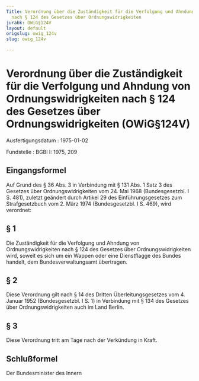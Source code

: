 ```yaml
---
Title: Verordnung über die Zuständigkeit für die Verfolgung und Ahndung von Ordnungswidrigkeiten
  nach § 124 des Gesetzes über Ordnungswidrigkeiten
jurabk: OWiG§124V
layout: default
origslug: owig_124v
slug: owig_124v

---
```


# Verordnung über die Zuständigkeit für die Verfolgung und Ahndung von Ordnungswidrigkeiten nach § 124 des Gesetzes über Ordnungswidrigkeiten (OWiG§124V)

Ausfertigungsdatum
:   1975-01-02

Fundstelle
:   BGBl I: 1975, 209



## Eingangsformel

Auf Grund des § 36 Abs. 3 in Verbindung mit § 131 Abs. 1 Satz 3 des Gesetzes über Ordnungswidrigkeiten vom 24. Mai 1968 (Bundesgesetzbl. I S. 481), zuletzt geändert durch Artikel 29 des Einführungsgesetzes zum Strafgesetzbuch vom 2. März 1974 (Bundesgesetzbl. I S. 469), wird verordnet:


## § 1

Die Zuständigkeit für die Verfolgung und Ahndung von Ordnungswidrigkeiten nach § 124 des Gesetzes über Ordnungswidrigkeiten wird, soweit es sich um ein Wappen oder eine Dienstflagge des Bundes handelt, dem Bundesverwaltungsamt übertragen.


## § 2

Diese Verordnung gilt nach § 14 des Dritten Überleitungsgesetzes vom 4. Januar 1952 (Bundesgesetzbl. I S. 1) in Verbindung mit § 134 des Gesetzes über Ordnungswidrigkeiten auch im Land Berlin.


## § 3

Diese Verordnung tritt am Tage nach der Verkündung in Kraft.


## Schlußformel

Der Bundesminister des Innern

